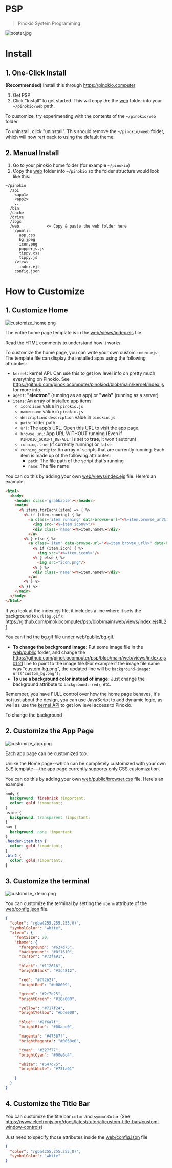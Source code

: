# PSP

> Pinokio System Programming

![poster.jpg](poster.jpg)

# Install

## 1. One-Click Install

**(Recommended)** Install this through https://pinokio.computer

1. Get PSP
2. Click "Install" to get started. This will copy the the [web](web) folder into your `~/pinokio/web` path.

To customize, try experimenting with the contents of the `~/pinokio/web` folder

To uninstall, click "uninstall". This should remove the `~/pinokio/weeb` folder, which will now rert back to using the default theme.

## 2. Manual Install

1. Go to your pinokio home folder (for example `~/pinokio`)
2. Copy the [web](web) folder into `~/pinokio` so the folder structure would look like this:

```
~/pinokio
  /api
    <app1>
    <app2>
    ...
  /bin
  /cache
  /drive
  /logs
  /web            <= Copy & paste the web folder here
    /public
      app.css
      bg.jpeg
      icon.png
      popperjs.js
      tippy.css
      tippy.js
    /views
      index.ejs
    config.json
```

# How to Customize

## 1. Customize Home

![customize_home.png](customize_home.png)

The entire home page template is in the [web/views/index.ejs](web/views/index.ejs) file.

Read the HTML comments to understand how it works.


To customize the home page, you can write your own custom `index.ejs`. The template file can display the installed apps using the following attributes:

- `kernel`: kernel API. Can use this to get low level info on pretty much everything on Pinokio. See https://github.com/pinokiocomputer/pinokiod/blob/main/kernel/index.js for more info.
- `agent`: **"electron"** (running as an app) or **"web"** (running as a server)
- `items`: An array of installed app items
  - `icon`: `icon` value in `pinokio.js`
  - `name`: `name` value in `pinokio.js`
  - `description`: `description` value in `pinokio.js`
  - `path`: folder path
  - `url`: The app's URL. Open this URL to visit the app page.
  - `browse_url`: App URL WITHOUT running (Even if `PINOKIO_SCRIPT_DEFAULT` is set to **true**, it won't autorun)
  - `running`: `true` (if currently running) or `false`
  - `running_scripts`: An array of scripts that are currently running. Each item is made up of the following attributes:
    - `path`: The file path of the script that's running
    - `name`: The file name

You can do this by adding your own [web/views/index.ejs](web/views/index.ejs) file. Here's an example:

```html
<html>
  <body>
    <header class='grabbable'></header>
    <main>
      <% items.forEach((item) => { %>
        <% if (item.running) { %>
          <a class='item running' data-browse-url="<%=item.browse_url%>" data-href="<%=item.url%    >" onclick="dblclick(event)">
            <img src="<%=item.icon%>"/>
            <div class='name'><%=item.name%></div>
          </a>
        <% } else { %>
          <a class='item' data-browse-url="<%=item.browse_url%>" data-href="<%=item.url%>" data-    name="<%=item.name%>" data-description="<%=item.description%>" data-path="<%=item.path%>"     onclick="dblclick(event)">
            <% if (item.icon) { %>
              <img src="<%=item.icon%>"/>
            <% } else { %>
              <img src="icon.png"/>
            <% } %>
            <div class='name'><%=item.name%></div>
          </a>
        <% } %>
      <% }) %>
    </main>
  </body>
</html>
```


If you look at the index.ejs file, it includes a line where it sets the background to `url(bg.gif)`: https://github.com/pinokiocomputer/psp/blob/main/web/views/index.ejs#L21

You can find the bg.gif file under [web/public/bg.gif](web/public/bg.gif).

- **To change the background image:** Put some image file in the [web/public](web/public) folder, and change the https://github.com/pinokiocomputer/psp/blob/main/web/views/index.ejs#L21 line to point to the image file (For example if the image file name was "custom-bg.png", the updated line will be `background-image: url('custom_bg.png');`
- **To use a background color instead of image:** Just change the background attribute to `background: red;`, etc.

Remember, you have FULL control over how the home page behaves, it's not just about the design, you can use JavaScript to add dynamic logic, as well as use the [kernel API](https://github.com/pinokiocomputer/pinokiod/blob/main/kernel/index.js) to get low level access to Pinokio.



To change the background

## 2. Customize the App Page

![customize_app.png](customize_app.png)

Each app page can be customized too.

Unlike the Home page--which can be completely customized with your own EJS template---the app page currently supports only CSS customization.

You can do this by adding your own [web/public/browser.css](web/public/browser.css) file. Here's an example:

```css
body {
  background: firebrick !important;
  color: gold !important;
}
aside {
  background: transparent !important;
}
nav {
  background: none !important;
}
.header-item.btn {
  color: gold !important;
}
.btn2 {
  color: gold !important;
}
```

## 3. Customize the terminal

![customize_xterm.png](customize_xterm.png)

You can customize the terminal by setting the `xterm` attribute of the [web/config.json](web/config.json) file.



```json
{
  "color": "rgba(255,255,255,0)",
  "symbolColor": "white",
  "xterm": {
    "fontSize": 20,
    "theme": {
      "foreground": "#637d75",
      "background": "#0f1610",
      "cursor": "#73fa91",

      "black": "#112616",
      "brightBlack": "#3c4812",

      "red": "#7f2b27",
      "brightRed": "#e08009",

      "green": "#2f7e25",
      "brightGreen": "#18e000",

      "yellow": "#717f24",
      "brightYellow": "#bde000",

      "blue": "#2f6a7f",
      "brightBlue": "#00aae0",

      "magenta": "#47587f",
      "brightMagenta": "#0058e0",

      "cyan": "#327f77",
      "brightCyan": "#00e0c4",

      "white": "#647d75",
      "brightWhite": "#73fa91"

    }
  }
}
```

## 4. Customize the Title Bar

You can customize the title bar `color` and `symbolColor` (See https://www.electronjs.org/docs/latest/tutorial/custom-title-bar#custom-window-controls)

Just need to specify those attributes inside the [web/config.json](web/config.json) file

```json
{
  "color": "rgba(255,255,255,0)",
  "symbolColor": "white"
}
```

